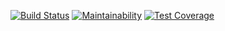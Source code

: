 [![Build Status](https://api.cirrus-ci.com/github/karimassi/balelec-bud.svg)](https://cirrus-ci.com/github/karimassi/balelec-bud)
[![Maintainability](https://api.codeclimate.com/v1/badges/7d3c96ac0fb8ea059bf9/maintainability)](https://codeclimate.com/github/karimassi/balelec-bud/maintainability)
[![Test Coverage](https://api.codeclimate.com/v1/badges/7d3c96ac0fb8ea059bf9/test_coverage)](https://codeclimate.com/github/karimassi/balelec-bud/test_coverage)

